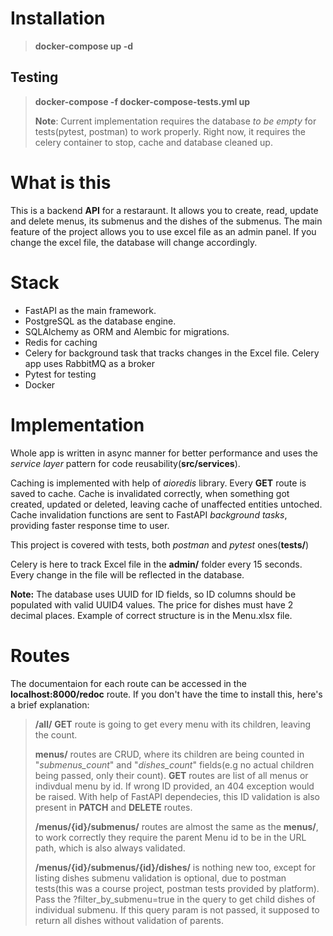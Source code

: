 # Installation

> **docker-compose up -d**

## Testing

> **docker-compose -f docker-compose-tests.yml up**
>
> **Note**: Current implementation requires the database _to be empty_ for tests(pytest, postman) to work properly. Right now, it requires the celery container to stop, cache and database cleaned up.

# What is this

This is a backend **API** for a restaraunt. It allows you to create, read, update and delete menus, its submenus and the dishes of the submenus. The main feature of the project allows you to use excel file as an admin panel. If you change the excel file, the database will change accordingly.

# Stack

- FastAPI as the main framework.
- PostgreSQL as the database engine.
- SQLAlchemy as ORM and Alembic for migrations.
- Redis for caching
- Celery for background task that tracks changes in the Excel file. Celery app uses RabbitMQ as a broker
- Pytest for testing
- Docker

# Implementation

Whole app is written in async manner for better performance and uses the _service layer_ pattern for code reusability(**src/services**).

Caching is implemented with help of _aioredis_ library. Every **GET** route is saved to cache. Cache is invalidated correctly, when something got created, updated or deleted, leaving cache of unaffected entities untoched. Cache invalidation functions are sent to FastAPI _background tasks_, providing faster response time to user.

This project is covered with tests, both _postman_ and _pytest_ ones(**tests/**)

Celery is here to track Excel file in the **admin/** folder every 15 seconds. Every change in the file will be reflected in the database.

**Note:** The database uses UUID for ID fields, so ID columns should be populated with valid UUID4 values. The price for dishes must have 2 decimal places. Example of correct structure is in the Menu.xlsx file.

# Routes

The documentaion for each route can be accessed in the **localhost:8000/redoc** route. If you don't have the time to install this, here's a brief explanation:

> **/all/** **GET** route is going to get every menu with its children, leaving the count.
>
> **menus/** routes are CRUD, where its children are being counted in "_submenus_count_" and "_dishes_count_" fields(e.g no actual children being passed, only their count). **GET** routes are list of all menus or indivdual menu by id. If wrong ID provided, an 404 exception would be raised. With help of FastAPI dependecies, this ID validation is also present in **PATCH** and **DELETE** routes.
>
> **/menus/{id}/submenus/** routes are almost the same as the **menus/**, to work correctly they require the parent Menu id to be in the URL path, which is also always validated.
>
> **/menus/{id}/submenus/{id}/dishes/** is nothing new too, except for listing dishes submenu validation is optional, due to postman tests(this was a course project, postman tests provided by platform). Pass the ?filter_by_submenu=true in the query to get child dishes of individual submenu. If this query param is not passed, it supposed to return all dishes without validation of parents.
